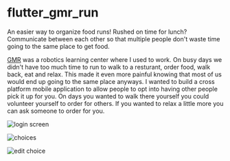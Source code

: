 # flutter_gmr_run

An easier way to organize food runs! Rushed on time for lunch? Communicate between each other so that multiple people don't waste time going to the same place to get food.

[GMR](https://greatmindsrobotics.com/index.php) was a robotics learning center where I used to work. On busy days we didn't have too much time to run to walk to a resturant, order food, walk back, eat and relax. This made it even more painful knowing that most of us would end up going to the same place anyways. I wanted to build a cross platform mobile application to allow people to opt into having other people pick it up for you. On days you wanted to walk there yourself you could volunteer yourself to order for others. If you wanted to relax a little more you can ask someone to order for you.


![login screen](https://user-images.githubusercontent.com/30095041/46911887-059d5b80-cf1d-11e8-8c4e-abbe9cd802e6.PNG)

![choices](https://user-images.githubusercontent.com/30095041/46912080-db9a6800-cf21-11e8-9659-a3373127e8bb.PNG)

![edit choice](https://user-images.githubusercontent.com/30095041/46912078-d5a48700-cf21-11e8-858f-c65d2f83b38b.PNG)
